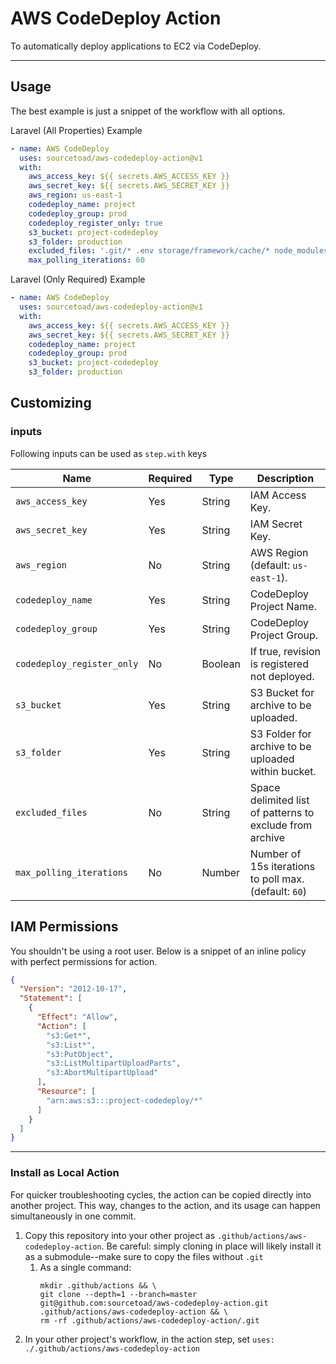 # AWS CodeDeploy Action

To automatically deploy applications to EC2 via CodeDeploy.

---

## Usage

The best example is just a snippet of the workflow with all options.

Laravel (All Properties) Example

```yaml
- name: AWS CodeDeploy
  uses: sourcetoad/aws-codedeploy-action@v1
  with:
    aws_access_key: ${{ secrets.AWS_ACCESS_KEY }}
    aws_secret_key: ${{ secrets.AWS_SECRET_KEY }}
    aws_region: us-east-1
    codedeploy_name: project
    codedeploy_group: prod
    codedeploy_register_only: true
    s3_bucket: project-codedeploy
    s3_folder: production
    excluded_files: '.git/* .env storage/framework/cache/* node_modules/*'
    max_polling_iterations: 60
```

Laravel (Only Required) Example

```yaml
- name: AWS CodeDeploy
  uses: sourcetoad/aws-codedeploy-action@v1
  with:
    aws_access_key: ${{ secrets.AWS_ACCESS_KEY }}
    aws_secret_key: ${{ secrets.AWS_SECRET_KEY }}
    codedeploy_name: project
    codedeploy_group: prod
    s3_bucket: project-codedeploy
    s3_folder: production
```

## Customizing

### inputs

Following inputs can be used as `step.with` keys

| Name             | Required | Type    | Description                        |
|------------------|----------|---------|------------------------------------|
| `aws_access_key` | Yes | String | IAM Access Key. |
| `aws_secret_key` | Yes | String | IAM Secret Key. |
| `aws_region` | No | String | AWS Region (default: `us-east-1`). |
| `codedeploy_name` | Yes | String | CodeDeploy Project Name. |
| `codedeploy_group` | Yes | String | CodeDeploy Project Group. |
| `codedeploy_register_only` | No | Boolean | If true, revision is registered not deployed. |
| `s3_bucket` | Yes | String | S3 Bucket for archive to be uploaded. |
| `s3_folder` | Yes | String | S3 Folder for archive to be uploaded within bucket. |
| `excluded_files` | No | String | Space delimited list of patterns to exclude from archive |
| `max_polling_iterations` | No | Number | Number of 15s iterations to poll max. (default: `60`) |

## IAM Permissions

You shouldn't be using a root user. Below is a snippet of an inline policy with perfect permissions for action.

```json
{
  "Version": "2012-10-17",
  "Statement": [
    {
      "Effect": "Allow",
      "Action": [
        "s3:Get*",
        "s3:List*",
        "s3:PutObject",
        "s3:ListMultipartUploadParts",
        "s3:AbortMultipartUpload"
      ],
      "Resource": [
        "arn:aws:s3:::project-codedeploy/*"
      ]
    }
  ]
}
```

---

### Install as Local Action

For quicker troubleshooting cycles, the action can be copied directly into another project. This way, changes to the
action, and its usage can happen simultaneously in one commit.

1. Copy this repository into your other project as `.github/actions/aws-codedeploy-action`. Be careful: simply cloning
   in place will likely install it as a submodule--make sure to copy the files without `.git`
    1. As a single command:
       ```shell
       mkdir .github/actions && \
       git clone --depth=1 --branch=master git@github.com:sourcetoad/aws-codedeploy-action.git .github/actions/aws-codedeploy-action && \
       rm -rf .github/actions/aws-codedeploy-action/.git
       ```
2. In your other project's workflow, in the action step, set
   `uses: ./.github/actions/aws-codedeploy-action`
